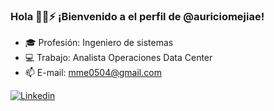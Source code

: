 ### Hola 👋💚⚡  ¡Bienvenido a el perfil de @auriciomejiae!

- 🎓 Profesión: Ingeniero de sistemas 
- 💻 Trabajo:   Analista Operaciones Data Center
- 📫 E-mail:    mme0504@gmail.com 

[ ![Linkedin](https://img.icons8.com/color/48/000000/linkedin.png) ](https://www.linkedin.com/in/mauriciomejiae/)

<!--
**mauriciomejiae/mauriciomejiae** is a ✨ _special_ ✨ repository because its `README.md` (this file) appears on your GitHub profile.

-->
